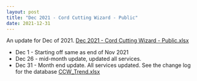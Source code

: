 ```yaml
---
layout: post
title: "Dec 2021 - Cord Cutting Wizard - Public"
date: 2021-12-31
---
```

<p>An update for Dec of 2021. <a href="/Dec 2021 - Cord Cutting Wizard - Public.xlsx">Dec 2021 - Cord Cutting Wizard - Public.xlsx</a>
  <p>
    <ul>
      <li>Dec 1 - Starting off same as end of Nov 2021
      <li>Dec 26 - mid-month update, updated all services. 
      <li>Dec 31 - Month end update. All services updated. See the change log for the database <a href="/CCW_Trend.xlsx">CCW_Trend.xlsx</a>
